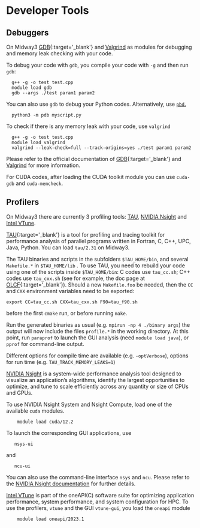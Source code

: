 # Developer Tools

## Debuggers

On Midway3 [GDB](https://www.sourceware.org/gdb/documentation/){:target='_blank'} and <a href='https://valgrind.org/docs/manual/quick-start.html' target='_blank'>Valgrind</a> as modules for debugging and memory leak checking with your code.

To debug your code with `gdb`, you compile your code with `-g` and then run `gdb`:
```
  g++ -g -o test test.cpp
  module load gdb
  gdb --args ./test param1 param2
```
You can also use `gdb` to debug your Python codes. Alternatively, use <a href='https://docs.python.org/3/library/pdb.html' target='_blank'>`pbd`.</a>

```
  python3 -m pdb myscript.py
```
To check if there is any memory leak with your code, use `valgrind`
```
  g++ -g -o test test.cpp
  module load valgrind
  valgrind --leak-check=full --track-origins=yes ./test param1 param2
```
Please refer to the official documentation of [GDB](https://www.sourceware.org/gdb/documentation/){:target='_blank'} and <a href='https://valgrind.org/docs/manual/quick-start.html' target='_blank'>Valgrind</a> for more information.

For CUDA codes, after loading the CUDA toolkit module you can use `cuda-gdb` and `cuda-memcheck`.


## Profilers

On Midway3 there are currently 3 profiling tools: [TAU](http://www.cs.uoregon.edu/research/tau/home.php), [NVIDIA Nsight](https://developer.nvidia.com/nsight-systems) and [Intel VTune](https://www.intel.com/content/www/us/en/developer/tools/oneapi/vtune-profiler.html).

[TAU](http://www.cs.uoregon.edu/research/tau/home.php){:target='_blank'} is a tool for profiling and tracing toolkit for performance
analysis of parallel programs written in Fortran, C, C++, UPC, Java, Python. You can load `tau/2.31` on Midway3.

The TAU binaries and scripts in the subfolders `$TAU_HOME/bin`, and several `Makefile.*` in `$TAU_HOME/lib` .
To use TAU, you need to rebuild your code using one of the scripts inside `$TAU_HOME/bin`: C codes use `tau_cc.sh`; C++ codes use `tau_cxx.sh`
(see for example, the doc page at [OLCF](https://docs.olcf.ornl.gov/software/profiling/TAU.html){:target='_blank'}).
Should a new `Makefile.foo` be needed, then the `CC` and `CXX` environment variables need to be exported: 

```
export CC=tau_cc.sh CXX=tau_cxx.sh F90=tau_f90.sh
```
before the first `cmake` run, or before running `make`.

Run the generated binaries as usual (e.g. `mpirun -np 4 ./binary args`) the output will now include the files `profile.*` in the working directory.
At this point, run `paraprof` to launch the GUI analysis (need `module load java`), or `pprof` for command-line output.

Different options for compile time are available (e.g. `-optVerbose`), options for run time (e.g. `TAU_TRACK_MEMORY_LEAKS=1`)

[NVIDIA Nsight](https://developer.nvidia.com/nsight-systems) is a system-wide performance analysis tool designed to visualize an application’s algorithms, identify the largest opportunities to optimize, and tune to scale efficiently across any quantity or size of CPUs and GPUs.

To use NVIDIA Nsight System and Nsight Compute, load one of the available `cuda` modules.
```
    module load cuda/12.2
```
To launch the corresponding GUI applications, use
```
   nsys-ui
```
and
```
   ncu-ui
```
You can also use the command-line interface `nsys` and `ncu`. Please refer to the [NVIDIA Nsight documentation](https://docs.nvidia.com/nsight-systems/index.html) for further details.

[Intel VTune](https://www.intel.com/content/www/us/en/developer/tools/oneapi/vtune-profiler.html) is part of the oneAPI(C) software suite for optimizing application performance, system performance, and system configuration for HPC.
To use the profilers, `vtune` and the GUI `vtune-gui`, you load the `oneapi` module
```
    module load oneapi/2023.1
```
